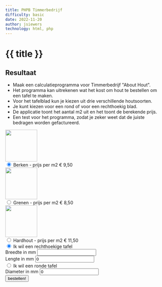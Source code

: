 ```yaml
---
title: PHPB Timmerbedrijf
difficulty: basic
date: 2022-11-20
author: jsiewers
technology: html, php
---
```



# {{ title }}

## Resultaat
* Maak een calculatieprogramma voor Timmerbedrijf "About Hout".
* Het programma kan uitrekenen wat het kost om hout te bestellen om een tafel te maken.
* Voor het tafelblad kun je kiezen uit drie verschillende houtsoorten. 
* Je kunt kiezen voor een rond of voor een rechthoekig blad. 
* De applicatie toont het aantal m2 uit en het toont de berekende prijs.
* Een test voor het programma, zodat je zeker weet dat de juiste bedragen worden gefactureerd.

<div class="html">

<div>
  <img style="width:100px;display:block;" src="https://static.edutorial.nl/php/hout/berken.jpg">
  <input type="radio" name="hout" id="berken" value="9.50" checked>
  <label for="berken">
      Berken - prijs per m2 &euro; 9,50
  </label>
</div>
<div>
  <img style="width:100px;display:block;" src="https://static.edutorial.nl/php/hout/grenen.jpg">
  <input type="radio" name="hout" id="grenen" value="8.50">
  <label for="grenen">
      Grenen - prijs per m2 &euro; 8,50
  </label>
</div>
<div>
  <img style="width:100px;display:block;" src="https://static.edutorial.nl/php/hout/hardhout.jpg">
  <input type="radio" name="hout" id="hardhout" value="11.50">
  <label for="hardhout">
      Hardhout - prijs per m2 &euro; 11,50
  </label>
</div>
<div>
<input type="radio" name="formaat" id="rechthoekig" value="rechthoekig" checked>
  <label for="rechthoekig">
      Ik wil een rechthoekige tafel
  </label>
</div>

<div>
  <label for="breedte">Breedte in mm</label>
  <input type="number" name="breedte" id="breedte" value="">
</div>
<div>
  <label for="lengte">Lengte in mm</label>
  <input type="number" name="lengte" id="lengte" value="0">
</div>
<div>
<input type="radio" name="formaat" id="rond" value="rond">
  <label for="rond">
      Ik wil een ronde tafel
  </label>
</div><div>
  <label for="diameter">Diameter in mm</label>
  <input type="number" name="diameter" id="diameter" value="0">
</div>
<div>
  <input type="submit" value="bestellen!">
</div>
</div>
